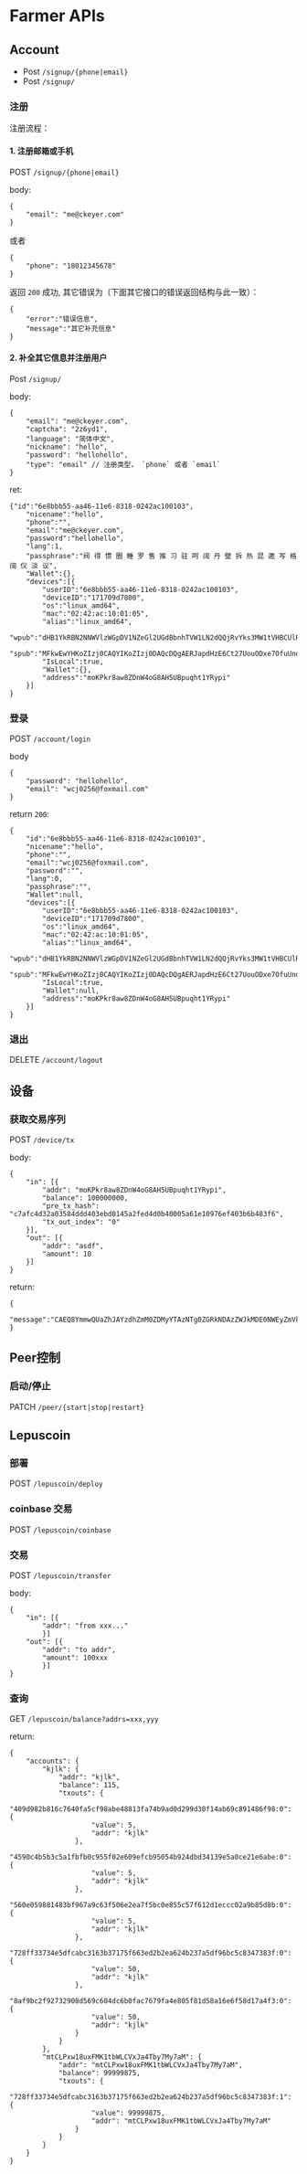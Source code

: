 # Farmer APIs

## Account

- Post `/signup/{phone|email}`
- Post `/signup/`

### 注册

注册流程：

#### 1. 注册邮箱或手机

POST `/signup/{phone|email}`

body:
```
{
	"email": "me@ckeyer.com"
}
```
或者

```
{
	"phone": "18012345678"
}
```

返回 `200` 成功,
其它错误为（下面其它接口的错误返回结构与此一致）：
```
{
	"error":"错误信息",
	"message":"其它补充信息"
}
```

#### 2. 补全其它信息并注册用户

Post `/signup/`

body:
```
{
	"email": "me@ckeyer.com",
	"captcha": "2z6yd1", 
	"language": "简体中文",
	"nickname": "hello",
	"password": "hellohello",
	"type": "email" // 注册类型， `phone` 或者 `email`
}

```

ret: 
```
{"id":"6e8bbb55-aa46-11e6-8318-0242ac100103",
	"nicename":"hello",
	"phone":"",
	"email":"me@ckeyer.com",
	"password":"hellohello",
	"lang":1,
	"passphrase":"阀 得 惯 圈 睡 罗 售 推 习 驻 呵 阔 丹 壁 拆 热 昆 邀 写 格 阔 仪 淡 议",
	"Wallet":{},
	"devices":[{
		"userID":"6e8bbb55-aa46-11e6-8318-0242ac100103",
		"deviceID":"171709d7800",
		"os":"linux_amd64",
		"mac":"02:42:ac:10:01:05",
		"alias":"linux_amd64",
		"wpub":"dHB1YkRBN2NNWVlzWGpDV1NZeGl2UGdBbnhTVW1LN2dQQjRvYks3MW1tVHBCUlRyd01mZzZLTW84U0w1UHNtWnhDbmVqbVVvM1FzcUd4RlB1ZnhoejNSRjRqa1JGNGtXbU1hbmplZk5uZkZQUmg1",
		"spub":"MFkwEwYHKoZIzj0CAQYIKoZIzj0DAQcDQgAERJapdHzE6Ct27UouODxe7OfuUndLeamB/m1CRcX6O8lnOIpt7ofomJ9Ms4cKyLVjnV9izMYa0/4+sD2hgGdFLw==",
		"IsLocal":true,
		"Wallet":{},
		"address":"moKPkr8aw8ZDnW4oG8AH5UBpuqht1YRypi"
	}]
}
```


### 登录

POST `/account/login`

body
```
{
	"password": "hellohello",
	"email": "wcj0256@foxmail.com"
}
```

return `200`: 
```
{
	"id":"6e8bbb55-aa46-11e6-8318-0242ac100103",
	"nicename":"hello",
	"phone":"",
	"email":"wcj0256@foxmail.com",
	"password":"",
	"lang":0,
	"passphrase":"",
	"Wallet":null,
	"devices":[{
		"userID":"6e8bbb55-aa46-11e6-8318-0242ac100103",
		"deviceID":"171709d7800",
		"os":"linux_amd64",
		"mac":"02:42:ac:10:01:05",
		"alias":"linux_amd64",
		"wpub":"dHB1YkRBN2NNWVlzWGpDV1NZeGl2UGdBbnhTVW1LN2dQQjRvYks3MW1tVHBCUlRyd01mZzZLTW84U0w1UHNtWnhDbmVqbVVvM1FzcUd4RlB1ZnhoejNSRjRqa1JGNGtXbU1hbmplZk5uZkZQUmg1",
		"spub":"MFkwEwYHKoZIzj0CAQYIKoZIzj0DAQcDQgAERJapdHzE6Ct27UouODxe7OfuUndLeamB/m1CRcX6O8lnOIpt7ofomJ9Ms4cKyLVjnV9izMYa0/4+sD2hgGdFLw==",
		"IsLocal":true,
		"Wallet":null,
		"address":"moKPkr8aw8ZDnW4oG8AH5UBpuqht1YRypi"
	}]
}
```

### 退出
DELETE `/account/logout`

## 设备

### 获取交易序列

POST `/device/tx`

body:
```
{
	"in": [{
		"addr": "moKPkr8aw8ZDnW4oG8AH5UBpuqht1YRypi",
		"balance": 100000000,
		"pre_tx_hash": "c7afc4d32a03584ddd403ebd0145a2fed4d0b40005a61e10976ef403b6b483f6",
		"tx_out_index": "0"
	}],
	"out": [{
		"addr": "asdf",
		"amount": 10
	}]
}
```

return:

```
{
	"message":"CAEQ8YmmwQUaZhJAYzdhZmM0ZDMyYTAzNTg0ZGRkNDAzZWJkMDE0NWEyZmVkNGQwYjQwMDA1YTYxZTEwOTc2ZWY0MDNiNmI0ODNmNhoibW9LUGtyOGF3OFpEblc0b0c4QUg1VUJwdXFodDFZUnlwaSIICAoSBGFzZGYiKQj2wdcvEiJtb0tQa3I4YXc4WkRuVzRvRzhBSDVVQnB1cWh0MVlSeXBpKiJtb0tQa3I4YXc4WkRuVzRvRzhBSDVVQnB1cWh0MVlSeXBp"
}
```


## Peer控制

### 启动/停止
PATCH `/peer/{start|stop|restart}`

## Lepuscoin
### 部署
POST `/lepuscoin/deploy`

### coinbase 交易
POST `/lepuscoin/coinbase`

### 交易
POST `/lepuscoin/transfer`

body:
```
{
	"in": [{
		"addr": "from xxx..."
		}]
	"out": [{
		"addr": "to addr",
		"amount": 100xxx
		}]
}
```

### 查询
GET `/lepuscoin/balance?addrs=xxx,yyy`

return:
```
{
	"accounts": {
		"kjlk": {
			"addr": "kjlk",
			"balance": 115,
			"txouts": {
				"409d982b816c7640fa5cf98abe48813fa74b9ad0d299d30f14ab69c891486f98:0": {
					"value": 5,
					"addr": "kjlk"
				},
				"4590c4b5b3c5a1fbfb0c955f02e609efcb95054b924dbd34139e5a0ce21e6abe:0": {
					"value": 5,
					"addr": "kjlk"
				},
				"560e059881483bf967a9c63f506e2ea7f5bc0e855c57f612d1eccc02a9b85d8b:0": {
					"value": 5,
					"addr": "kjlk"
				},
				"728ff33734e5dfcabc3163b37175f663ed2b2ea624b237a5df96bc5c8347383f:0": {
					"value": 50,
					"addr": "kjlk"
				},
				"8af9bc2f92732908d569c604dc6b0fac7679fa4e805f81d58a16e6f58d17a4f3:0": {
					"value": 50,
					"addr": "kjlk"
				}
			}
		},
		"mtCLPxw18uxFMK1tbWLCVxJa4Tby7My7aM": {
			"addr": "mtCLPxw18uxFMK1tbWLCVxJa4Tby7My7aM",
			"balance": 99999875,
			"txouts": {
				"728ff33734e5dfcabc3163b37175f663ed2b2ea624b237a5df96bc5c8347383f:1": {
					"value": 99999875,
					"addr": "mtCLPxw18uxFMK1tbWLCVxJa4Tby7My7aM"
				}
			}
		}
	}
}
```